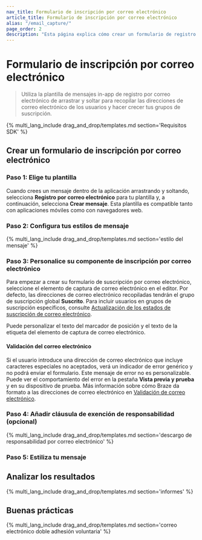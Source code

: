 ```yaml
---
nav_title: Formulario de inscripción por correo electrónico
article_title: Formulario de inscripción por correo electrónico
alias: "/email_capture/"
page_order: 2
description: "Esta página explica cómo crear un formulario de registro por correo electrónico con el editor de arrastrar y soltar mensajes dentro de la aplicación."
---
```


# Formulario de inscripción por correo electrónico

> Utiliza la plantilla de mensajes in-app de registro por correo electrónico de arrastrar y soltar para recopilar las direcciones de correo electrónico de los usuarios y hacer crecer tus grupos de suscripción.

{% multi_lang_include drag_and_drop/templates.md section='Requisitos SDK' %}

## Crear un formulario de inscripción por correo electrónico

### Paso 1: Elige tu plantilla

Cuando crees un mensaje dentro de la aplicación arrastrando y soltando, selecciona **Registro por correo electrónico** para tu plantilla y, a continuación, selecciona **Crear mensaje**. Esta plantilla es compatible tanto con aplicaciones móviles como con navegadores web.



### Paso 2: Configura tus estilos de mensaje

{% multi_lang_include drag_and_drop/templates.md section='estilo del mensaje' %}

### Paso 3: Personalice su componente de inscripción por correo electrónico

Para empezar a crear su formulario de suscripción por correo electrónico, seleccione el elemento de captura de correo electrónico en el editor. Por defecto, las direcciones de correo electrónico recopiladas tendrán el grupo de suscripción global **Suscrito**. Para incluir usuarios en grupos de suscripción específicos, consulte [Actualización de los estados de suscripción de correo electrónico]({{site.baseurl}}/user_guide/message_building_by_channel/email/managing_user_subscriptions#updating-email-subscription-states).

Puede personalizar el texto del marcador de posición y el texto de la etiqueta del elemento de captura de correo electrónico.



#### Validación del correo electrónico

Si el usuario introduce una dirección de correo electrónico que incluye caracteres especiales no aceptados, verá un indicador de error genérico y no podrá enviar el formulario. Este mensaje de error no es personalizable. Puede ver el comportamiento del error en la pestaña **Vista previa y prueba** y en su dispositivo de prueba. Más información sobre cómo Braze da formato a las direcciones de correo electrónico en [Validación de correo electrónico]({{site.baseurl}}/user_guide/message_building_by_channel/email/email_setup/email_validation/).

### Paso 4: Añadir cláusula de exención de responsabilidad (opcional)

{% multi_lang_include drag_and_drop/templates.md section='descargo de responsabilidad por correo electrónico' %}

### Paso 5: Estiliza tu mensaje



## Analizar los resultados

{% multi_lang_include drag_and_drop/templates.md section='informes' %}

## Buenas prácticas

{% multi_lang_include drag_and_drop/templates.md section='correo electrónico doble adhesión voluntaria' %}

